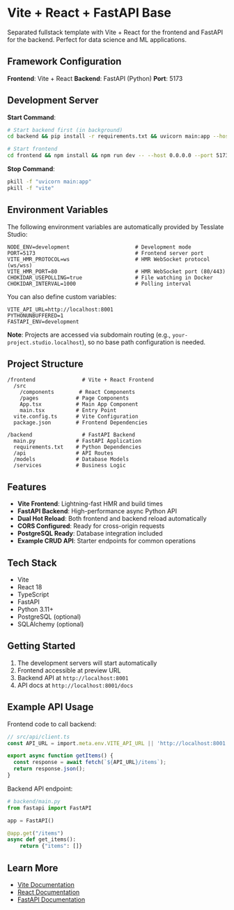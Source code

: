 # Vite + React + FastAPI Base

Separated fullstack template with Vite + React for the frontend and FastAPI for the backend. Perfect for data science and ML applications.

## Framework Configuration

**Frontend**: Vite + React
**Backend**: FastAPI (Python)
**Port**: 5173

## Development Server

**Start Command**:
```bash
# Start backend first (in background)
cd backend && pip install -r requirements.txt && uvicorn main:app --host 0.0.0.0 --port 8001 --reload &

# Start frontend
cd frontend && npm install && npm run dev -- --host 0.0.0.0 --port 5173
```

**Stop Command**:
```bash
pkill -f "uvicorn main:app"
pkill -f "vite"
```

## Environment Variables

The following environment variables are automatically provided by Tesslate Studio:

```env
NODE_ENV=development                     # Development mode
PORT=5173                                # Frontend server port
VITE_HMR_PROTOCOL=ws                     # HMR WebSocket protocol (ws/wss)
VITE_HMR_PORT=80                         # HMR WebSocket port (80/443)
CHOKIDAR_USEPOLLING=true                 # File watching in Docker
CHOKIDAR_INTERVAL=1000                   # Polling interval
```

You can also define custom variables:

```env
VITE_API_URL=http://localhost:8001
PYTHONUNBUFFERED=1
FASTAPI_ENV=development
```

**Note**: Projects are accessed via subdomain routing (e.g., `your-project.studio.localhost`), so no base path configuration is needed.

## Project Structure

```
/frontend               # Vite + React Frontend
  /src
    /components        # React Components
    /pages            # Page Components
    App.tsx           # Main App Component
    main.tsx          # Entry Point
  vite.config.ts      # Vite Configuration
  package.json        # Frontend Dependencies

/backend                # FastAPI Backend
  main.py             # FastAPI Application
  requirements.txt    # Python Dependencies
  /api                # API Routes
  /models             # Database Models
  /services           # Business Logic
```

## Features

- **Vite Frontend**: Lightning-fast HMR and build times
- **FastAPI Backend**: High-performance async Python API
- **Dual Hot Reload**: Both frontend and backend reload automatically
- **CORS Configured**: Ready for cross-origin requests
- **PostgreSQL Ready**: Database integration included
- **Example CRUD API**: Starter endpoints for common operations

## Tech Stack

- Vite
- React 18
- TypeScript
- FastAPI
- Python 3.11+
- PostgreSQL (optional)
- SQLAlchemy (optional)

## Getting Started

1. The development servers will start automatically
2. Frontend accessible at preview URL
3. Backend API at `http://localhost:8001`
4. API docs at `http://localhost:8001/docs`

## Example API Usage

Frontend code to call backend:

```typescript
// src/api/client.ts
const API_URL = import.meta.env.VITE_API_URL || 'http://localhost:8001';

export async function getItems() {
  const response = await fetch(`${API_URL}/items`);
  return response.json();
}
```

Backend API endpoint:

```python
# backend/main.py
from fastapi import FastAPI

app = FastAPI()

@app.get("/items")
async def get_items():
    return {"items": []}
```

## Learn More

- [Vite Documentation](https://vitejs.dev/)
- [React Documentation](https://react.dev/)
- [FastAPI Documentation](https://fastapi.tiangolo.com/)
